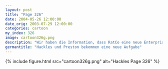 ```yaml
---
layout: post
title: "Page 326"
date: 2004-05-26 12:00:00
date_orig: 2003-07-29 12:00:00
categories: cartoon
my_index: 326
image: cartoon326g.png
description: "Wir haben die Information, dass RatCo eine neue Enterprise Web Services Financials Brokerage Plattform entwickelt,die in 12 Monaten rauskommt Wir müssen unsere eigene Version releasen und sie besser, schneller und viel stabiler machen. Ich zähle auf euch, Leute Yeah Go BitCo Wir packen's Äh was ist überhaupt eine \"Enterprise Web Services Financials Brokerage Plattform\" Ich schaue gerade bei google Hackles Preston Boss Dog"
germantitle: "Hackles und Preston bekommen eine neue Aufgabe"
---
```


{% include figure.html src="cartoon326g.png" alt="Hackles Page 326"  %}
